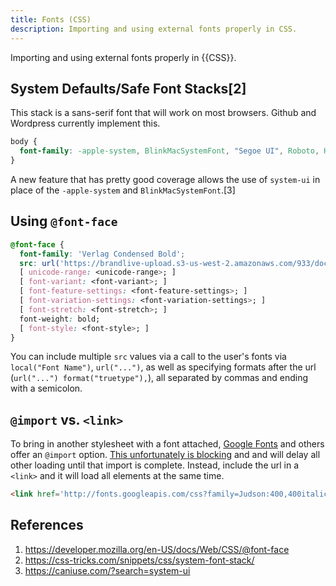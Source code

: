 ```yaml
---
title: Fonts (CSS)
description: Importing and using external fonts properly in CSS.
---
```


Importing and using external fonts properly in {{CSS}}.

## System Defaults/Safe Font Stacks[2]

This stack is a sans-serif font that will work on most browsers. Github and Wordpress currently implement this.

```css
body {
  font-family: -apple-system, BlinkMacSystemFont, "Segoe UI", Roboto, Helvetica, Arial, sans-serif, "Apple Color Emoji", "Segoe UI Emoji", "Segoe UI Symbol";
}
```

A new feature that has pretty good coverage allows the use of `system-ui` in place of the `-apple-system` and `BlinkMacSystemFont`.[3]

## Using `@font-face`

```css
@font-face {
  font-family: 'Verlag Condensed Bold';
  src: url('https://brandlive-upload.s3-us-west-2.amazonaws.com/933/documents/1wp6lcexy4/verlagcondensedbold.otf');
  [ unicode-range: <unicode-range>; ]
  [ font-variant: <font-variant>; ]
  [ font-feature-settings: <font-feature-settings>; ]
  [ font-variation-settings: <font-variation-settings>; ]
  [ font-stretch: <font-stretch>; ]
  font-weight: bold;
  [ font-style: <font-style>; ]
}
```

You can include multiple `src` values via a call to the user's fonts via `local("Font Name")`, `url("...")`, as well as specifying formats after the url (`url("...") format("truetype"),`), all separated by commas and ending with a semicolon.

## `@import` vs. `<link>`

To bring in another stylesheet with a font attached, [Google Fonts](https://fonts.google.com/) and others offer an `@import` option. [This unfortunately is blocking][use link over import] and and will delay all other loading until that import is complete. Instead, include the url in a `<link>` and it will load all elements at the same time.

```html
<link href='http://fonts.googleapis.com/css?family=Judson:400,400italic,700' rel='stylesheet' type='text/css'>
```

## References

1. https://developer.mozilla.org/en-US/docs/Web/CSS/@font-face
2. https://css-tricks.com/snippets/css/system-font-stack/
3. https://caniuse.com/?search=system-ui

[use link over import]: https://stackoverflow.com/questions/12316501/including-google-web-fonts-link-or-import/12380004#12380004
